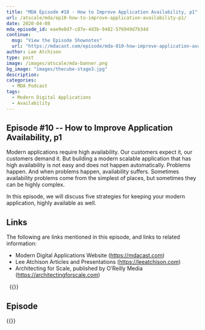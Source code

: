 ```yaml
---
title: "MDA Episode #10 - How to Improve Application Availability, p1"
url: /atscale/mda/ep10-how-to-improve-application-availability-p1/
date: 2020-04-08
mda_episode_id: eae9e0d7-c87e-4d3b-9482-576949d7b34d
continue:
  msg: "View the Episode Shownotes"
  url: "https://mdacast.com/episode/mda-010-how-improve-application-availability-p1"
author: Lee Atchison
type: post
image: /images/atscale/mda-banner.png
bg_image: "images/thecube-stage3.jpg"
description: 
categories:
  - MDA Podcast
tags:
  - Modern Digital Applications
  - Availability
---
```


## Episode #10 -- How to Improve Application Availability, p1

Modern applications require high availability. Our customers expect it, our customers demand it. But building a modern scalable application that has high availability is not easy and does not happen automatically. Problems happen. And when problems happen, availability suffers. Sometimes availability problems come from the simplest of places, but sometimes they can be highly complex.

In this episode, we will discuss five strategies for keeping your modern application, highly available as well.

## Links

The following are links mentioned in this episode, and links to related information:

* Modern Digital Applications Website (https://mdacast.com)
* Lee Atchison Articles and Presentations (https://leeatchison.com)
* Architecting for Scale, published by O’Reilly Media (https://architectingforscale.com)

&nbsp;
{{<mdasubscribe>}}

## Episode

{{<captivate>}}

